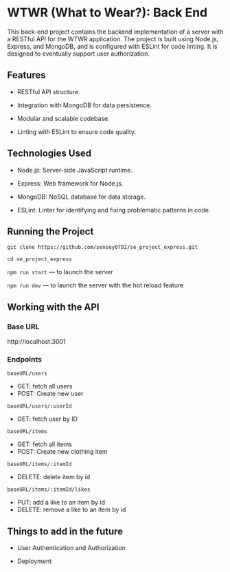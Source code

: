 # WTWR (What to Wear?): Back End

This back-end project contains the backend implementation of a server with a RESTful API for the WTWR application. The project is built using Node.js, Express, and MongoDB, and is configured with ESLint for code linting. It is designed to eventually support user authorization.

## Features

- RESTful API structure.

- Integration with MongoDB for data persistence.

- Modular and scalable codebase.

- Linting with ESLint to ensure code quality.

## Technologies Used

- Node.js: Server-side JavaScript runtime.

- Express: Web framework for Node.js.

- MongoDB: NoSQL database for data storage.

- ESLint: Linter for identifying and fixing problematic patterns in code.

## Running the Project

`git clone https://github.com/sensey0702/se_project_express.git`

`cd se_project_express`

`npm run start` — to launch the server

`npm run dev` — to launch the server with the hot reload feature

## Working with the API

### Base URL

http://localhost:3001

### Endpoints

`baseURL/users`

- GET: fetch all users
- POST: Create new user

`baseURL/users/:userId`

- GET: fetch user by ID

`baseURL/items`

- GET: fetch all items
- POST: Create new clothing item

`baseURL/items/:itemId`

- DELETE: delete item by id

`baseURL/items/:itemId/likes`

- PUT: add a like to an item by id
- DELETE: remove a like to an item by id

## Things to add in the future

- User Authentication and Authorization

- Deployment
